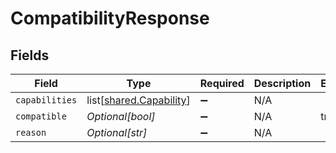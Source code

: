 # CompatibilityResponse


## Fields

| Field                                                            | Type                                                             | Required                                                         | Description                                                      | Example                                                          |
| ---------------------------------------------------------------- | ---------------------------------------------------------------- | ---------------------------------------------------------------- | ---------------------------------------------------------------- | ---------------------------------------------------------------- |
| `capabilities`                                                   | list[[shared.Capability](undefined/models/shared/capability.md)] | :heavy_minus_sign:                                               | N/A                                                              |                                                                  |
| `compatible`                                                     | *Optional[bool]*                                                 | :heavy_minus_sign:                                               | N/A                                                              | true                                                             |
| `reason`                                                         | *Optional[str]*                                                  | :heavy_minus_sign:                                               | N/A                                                              |                                                                  |